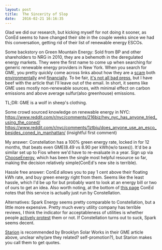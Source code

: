 ```yaml
---
layout: post
title:  The Sincerity of Slop
date:   2016-02-21 16:16:35
---
```


Glad we did our research, but kicking myself for not doing it sooner, as ConEd seems to have changed their site in the couple weeks since we had this conversation, getting rid of their list of renewable energy ESCOs.

Some backstory on Green Mountain Energy: Sold from BP and other shareholders to NRG in 2010, they are a behemoth in the deregulated energy markets. They were the first name to come up when searching for generic renewable energy providers in New York. When you search for GME, you pretty quickly come across links about how they are a [scam](http://www.brooklynsolarworks.com/blog/2015/8/17/7cgj8sf9j336v1916aqp2tmeu3c8m6) both [environmentally](https://grist.org/article/2010-11-23-how-green-is-green-mountain-energy/) and [financially](https://www.yelp.com/biz/green-mountain-energy-co-austin). To be fair, [it's not all bad press](http://www.newyorker.com/magazine/2015/06/29/power-to-the-people), but I have beef with the article that I'll leave out of the email. In short, it seems like GME uses mostly non-renewable sources, with minimal effect on carbon emissions and above average sulfur(also greenhouse) emissions. 

TL;DR: GME is a wolf in sheep's clothing.

Some crowd sourced knowledge on renewable energy in NYC:
https://www.reddit.com/r/nyc/comments/216biz/hey_nyc_has_anyone_tried_using_the_coned/
https://www.reddit.com/r/nyc/comments/1ztbiu/does_anyone_use_an_esco_besides_coned_in_manhattan/ (insightful first comment)


My answer:
Constellation has a 100% green energy rate, locked in for 12 months, that beats even GME(8.49 vs 8.90 per kWh(w/o taxes)). It'd be a similar set up to Fios where we'd have to re-evaluate in a year. Sign up via [ChooseEnergy](https://www.chooseenergy.com/shop/residential/electricity/NY/11101/consolidated-edison-co-ny-electricity/), which has been the single most helpful resource so far, making the decision relatively simple(ConEd's new site is terrible).

Hassle free answer:
ConEd allows you to pay 1 cent above their floating kWh rate, and buy green energy right from them. Seems like the least hassle, which I'd be up for but probably want to look at an energy bill or two of ours to get an idea. Also worth noting, at the bottom of [this page](https://www.conedsolutions.com/CES_Enroll/?type=R&state=NY&utility=CER&area=New%20York%20City) ConEd notes that this service is actually just run by Constellation.


Alternatives:
Spark Energy seems pretty comparable to Constellation, but a little more expensive. Pretty much every utility company has terrible reviews, I think the indicator for acceptableness of utilities is whether people [actively protest](http://www.boycottgreenmountain.com/) them or not. If Constellation turns out to suck, Spark seems decent.

[Starion](http://www.starionenergy.com/service-areas/new-york/) is recommended by Brooklyn Solar Works in their GME article above, unclear why(are they related? self-promotion?), but Starion makes you call them to get quotes.
